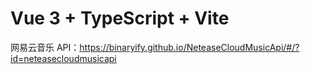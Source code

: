 # Vue 3 + TypeScript + Vite

网易云音乐 API：https://binaryify.github.io/NeteaseCloudMusicApi/#/?id=neteasecloudmusicapi
